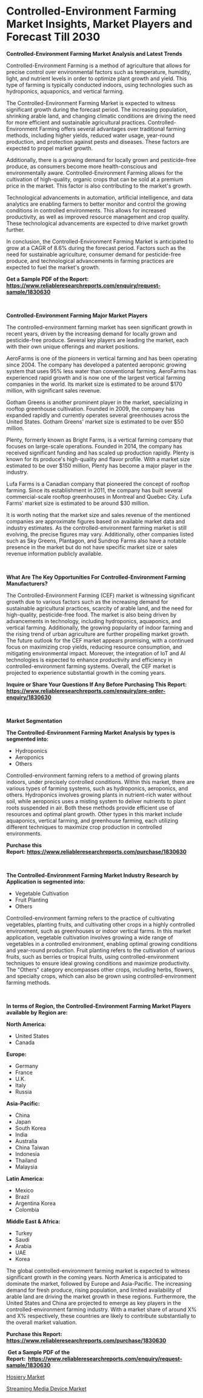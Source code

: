 <p><h1>Controlled-Environment Farming Market Insights, Market Players and Forecast Till 2030</h1></p><p><strong>Controlled-Environment Farming Market Analysis and Latest Trends</strong></p>
<p><p>Controlled-Environment Farming is a method of agriculture that allows for precise control over environmental factors such as temperature, humidity, light, and nutrient levels in order to optimize plant growth and yield. This type of farming is typically conducted indoors, using technologies such as hydroponics, aquaponics, and vertical farming.</p><p>The Controlled-Environment Farming Market is expected to witness significant growth during the forecast period. The increasing population, shrinking arable land, and changing climatic conditions are driving the need for more efficient and sustainable agricultural practices. Controlled-Environment Farming offers several advantages over traditional farming methods, including higher yields, reduced water usage, year-round production, and protection against pests and diseases. These factors are expected to propel market growth.</p><p>Additionally, there is a growing demand for locally grown and pesticide-free produce, as consumers become more health-conscious and environmentally aware. Controlled-Environment Farming allows for the cultivation of high-quality, organic crops that can be sold at a premium price in the market. This factor is also contributing to the market's growth.</p><p>Technological advancements in automation, artificial intelligence, and data analytics are enabling farmers to better monitor and control the growing conditions in controlled environments. This allows for increased productivity, as well as improved resource management and crop quality. These technological advancements are expected to drive market growth further.</p><p>In conclusion, the Controlled-Environment Farming Market is anticipated to grow at a CAGR of 8.6% during the forecast period. Factors such as the need for sustainable agriculture, consumer demand for pesticide-free produce, and technological advancements in farming practices are expected to fuel the market's growth.</p></p>
<p><strong>Get a Sample PDF of the Report:&nbsp; <a href="https://www.reliableresearchreports.com/enquiry/request-sample/1830630">https://www.reliableresearchreports.com/enquiry/request-sample/1830630</a></strong></p>
<p>&nbsp;</p>
<p><strong>Controlled-Environment Farming Major Market Players</strong></p>
<p><p>The controlled-environment farming market has seen significant growth in recent years, driven by the increasing demand for locally grown and pesticide-free produce. Several key players are leading the market, each with their own unique offerings and market positions.</p><p>AeroFarms is one of the pioneers in vertical farming and has been operating since 2004. The company has developed a patented aeroponic growing system that uses 95% less water than conventional farming. AeroFarms has experienced rapid growth and is now one of the largest vertical farming companies in the world. Its market size is estimated to be around $170 million, with significant sales revenue.</p><p>Gotham Greens is another prominent player in the market, specializing in rooftop greenhouse cultivation. Founded in 2009, the company has expanded rapidly and currently operates several greenhouses across the United States. Gotham Greens' market size is estimated to be over $50 million.</p><p>Plenty, formerly known as Bright Farms, is a vertical farming company that focuses on large-scale operations. Founded in 2014, the company has received significant funding and has scaled up production rapidly. Plenty is known for its produce's high-quality and flavor profile. With a market size estimated to be over $150 million, Plenty has become a major player in the industry.</p><p>Lufa Farms is a Canadian company that pioneered the concept of rooftop farming. Since its establishment in 2011, the company has built several commercial-scale rooftop greenhouses in Montreal and Quebec City. Lufa Farms' market size is estimated to be around $30 million.</p><p>It is worth noting that the market size and sales revenue of the mentioned companies are approximate figures based on available market data and industry estimates. As the controlled-environment farming market is still evolving, the precise figures may vary. Additionally, other companies listed such as Sky Greens, Plantagon, and Sundrop Farms also have a notable presence in the market but do not have specific market size or sales revenue information publicly available.</p></p>
<p>&nbsp;</p>
<p><strong>What Are The Key Opportunities For Controlled-Environment Farming Manufacturers?</strong></p>
<p><p>The Controlled-Environment Farming (CEF) market is witnessing significant growth due to various factors such as the increasing demand for sustainable agricultural practices, scarcity of arable land, and the need for high-quality, pesticide-free food. The market is also being driven by advancements in technology, including hydroponics, aquaponics, and vertical farming. Additionally, the growing popularity of indoor farming and the rising trend of urban agriculture are further propelling market growth. The future outlook for the CEF market appears promising, with a continued focus on maximizing crop yields, reducing resource consumption, and mitigating environmental impact. Moreover, the integration of IoT and AI technologies is expected to enhance productivity and efficiency in controlled-environment farming systems. Overall, the CEF market is projected to experience substantial growth in the coming years.</p></p>
<p><strong>Inquire or Share Your Questions If Any Before Purchasing This Report: <a href="https://www.reliableresearchreports.com/enquiry/pre-order-enquiry/1830630">https://www.reliableresearchreports.com/enquiry/pre-order-enquiry/1830630</a></strong></p>
<p>&nbsp;</p>
<p><strong>Market Segmentation</strong></p>
<p><strong>The Controlled-Environment Farming Market Analysis by types is segmented into:</strong></p>
<p><ul><li>Hydroponics</li><li>Aeroponics</li><li>Others</li></ul></p>
<p><p>Controlled-environment farming refers to a method of growing plants indoors, under precisely controlled conditions. Within this market, there are various types of farming systems, such as hydroponics, aeroponics, and others. Hydroponics involves growing plants in nutrient-rich water without soil, while aeroponics uses a misting system to deliver nutrients to plant roots suspended in air. Both these methods provide efficient use of resources and optimal plant growth. Other types in this market include aquaponics, vertical farming, and greenhouse farming, each utilizing different techniques to maximize crop production in controlled environments.</p></p>
<p><strong>Purchase this Report:&nbsp;<a href="https://www.reliableresearchreports.com/purchase/1830630">https://www.reliableresearchreports.com/purchase/1830630</a></strong></p>
<p>&nbsp;</p>
<p><strong>The Controlled-Environment Farming Market Industry Research by Application is segmented into:</strong></p>
<p><ul><li>Vegetable Cultivation</li><li>Fruit Planting</li><li>Others</li></ul></p>
<p><p>Controlled-environment farming refers to the practice of cultivating vegetables, planting fruits, and cultivating other crops in a highly controlled environment, such as greenhouses or indoor vertical farms. In this market application, vegetable cultivation involves growing a wide range of vegetables in a controlled environment, enabling optimal growing conditions and year-round production. Fruit planting refers to the cultivation of various fruits, such as berries or tropical fruits, using controlled-environment techniques to ensure ideal growing conditions and maximize productivity. The "Others" category encompasses other crops, including herbs, flowers, and specialty crops, which can also be grown using controlled-environment farming methods.</p></p>
<p>&nbsp;</p>
<p><strong>In terms of Region, the Controlled-Environment Farming Market Players available by Region are:</strong></p>
<p>
    <p> <strong> North America: </strong>
        <ul>
            <li>United States</li>
            <li>Canada</li>
        </ul>
        </p> 
    <p> <strong> Europe: </strong>
        <ul>
            <li>Germany</li>
            <li>France</li>
            <li>U.K.</li>
            <li>Italy</li>
            <li>Russia</li>
        </ul>
        </p> 
    <p> <strong> Asia-Pacific: </strong>
        <ul>
            <li>China</li>
            <li>Japan</li>
            <li>South Korea</li>
            <li>India</li>
            <li>Australia</li>
            <li>China Taiwan</li>
            <li>Indonesia</li>
            <li>Thailand</li>
            <li>Malaysia</li>
        </ul>
        </p> 
    <p> <strong> Latin America: </strong>
        <ul>
            <li>Mexico</li>
            <li>Brazil</li>
            <li>Argentina Korea</li>
            <li>Colombia</li>
        </ul>
        </p> 
    <p> <strong> Middle East & Africa: </strong>
        <ul>
            <li>Turkey</li>
            <li>Saudi</li>
            <li>Arabia</li>
            <li>UAE</li>
            <li>Korea</li>
        </ul>
    </p>
    </p>
<p><p>The global controlled-environment farming market is expected to witness significant growth in the coming years. North America is anticipated to dominate the market, followed by Europe and Asia-Pacific. The increasing demand for fresh produce, rising population, and limited availability of arable land are driving the market growth in these regions. Furthermore, the United States and China are projected to emerge as key players in the controlled-environment farming industry. With a market share of around X% and X% respectively, these countries are likely to contribute substantially to the overall market valuation.</p></p>
<p><strong>Purchase this Report: <a href="https://www.reliableresearchreports.com/purchase/1830630">https://www.reliableresearchreports.com/purchase/1830630</a></strong></p>
<p>&nbsp;<strong>Get a Sample PDF of the Report:&nbsp;&nbsp;<a href="https://www.reliableresearchreports.com/enquiry/request-sample/1830630">https://www.reliableresearchreports.com/enquiry/request-sample/1830630</a></strong></p>
<p><strong></strong></p>
<p><p><a href="https://medium.com/@shivangi.reportprime/hosiery-market-analysis-its-cagr-market-segmentation-and-global-industry-overview-20fbf41faff7">Hosiery Market</a></p><p><a href="https://medium.com/@aniket.reportprime23/streaming-media-device-nbsp-market-focuses-on-market-share-size-and-projected-forecast-till-2030-58fbad4850ce">Streaming Media Device Market</a></p></p>